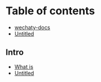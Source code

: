 # Table of contents

* [wechaty-docs](README.md)
* [Untitled](untitled.md)

## Intro

* [What is](intro/what-is.md)
* [Untitled](intro/test.md)


